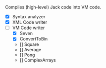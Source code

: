 Compiles (high-level) Jack code into VM code.

- [X] Syntax analyzer
- [X] XML Code writer
- [ ] VM Code writer
    - [X] Seven
    - [X] ConvertToBin
    - [] Square
    - [] Average
    - [] Pong
    - [] ComplexArrays
